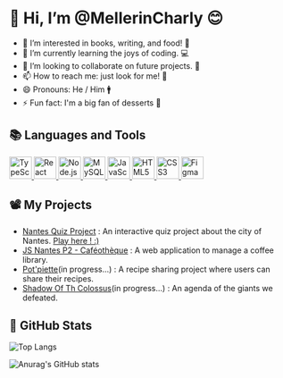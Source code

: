 # 👋 Hi, I’m @MellerinCharly 😊

- 👀 I’m interested in books, writing, and food! 📘
- 🌱 I’m currently learning the joys of coding. 💻
- 💞️ I’m looking to collaborate on future projects. 🤲
- 📫 How to reach me: just look for me! 🧐
- 😄 Pronouns: He / Him 🚹
- ⚡ Fun fact: I'm a big fan of desserts 🍰  

## 📚 Languages and Tools 

<p>
  <a href="https://www.typescriptlang.org/">
    <img src="https://i.ibb.co/j3drXZQ/typescript.png" width="40" height="40" alt="TypeScript">
  </a>
  <a href="https://reactjs.org/">
    <img src="https://i.ibb.co/Nmb8Scp/react.png" width="40" height="40" alt="React">
  </a>
  <a href="https://nodejs.org/">
    <img src="https://i.ibb.co/bXmkJK7/nodejs.png" width="40" height="40" alt="Node.js">
  </a>
  <a href="https://www.mysql.com/">
    <img src="https://i.ibb.co/jGSSTNt/mysql.png" width="40" height="40" alt="MySQL">
  </a>
  <a href="https://developer.mozilla.org/en-US/docs/Web/JavaScript">
    <img src="https://i.ibb.co/JkHJvx7/js.png" width="40" height="40" alt="JavaScript">
  </a>
  <a href="https://developer.mozilla.org/en-US/docs/Web/HTML">
    <img src="https://i.ibb.co/ZggtwDv/html-5.png" width="40" height="40" alt="HTML5">
  </a>
  <a href="https://developer.mozilla.org/en-US/docs/Web/CSS">
    <img src="https://i.ibb.co/PGKQyyN/css-3.png" width="40" height="40" alt="CSS3">
  </a>
  <a href="https://www.figma.com/">
    <img src="https://i.ibb.co/kq9WHnN/figma.png" width="40" height="40" alt="Figma">
  </a>
</p>  

## 📽️ My Projects 

- [Nantes Quiz Project](https://github.com/MellerinCharly/projet-quiz-nantes) : An interactive quiz project about the city of Nantes. [Play here ! :)](https://mellerincharly.github.io/projet-quiz-nantes/)
- [JS Nantes P2 - Caféothèque](https://github.com/WildCodeSchool-2024-09/JS-Nantes-P2-Cafeotheque) : A web application to manage a coffee library.
- [Pot'piette](https://github.com/WildCodeSchool-2024-09/JS-Nantes-CSS117-P3_Pot-piette)(in progress...) : A recipe sharing project where users can share their recipes.
- [Shadow Of Th Colossus](https://github.com/MellerinCharly/Shadow-Of-The-Colosus)(in progress...) : An agenda of the giants we defeated. 




## 🚀 GitHub Stats 

![Top Langs](https://github-readme-stats.vercel.app/api/top-langs/?username=MellerinCharly&layout=compact&theme=radical) 


![Anurag's GitHub stats](https://github-readme-stats.vercel.app/api?username=anuraghazra&show_icons=true&theme=radical)




<!---
MellerinCharly/MellerinCharly is a ✨ special ✨ repository because its `README.md` (this file) appears on your GitHub profile.
You can click the Preview link to take a look at your changes.
--->
